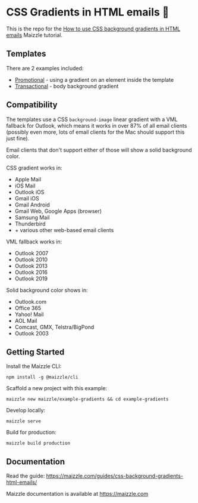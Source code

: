 # CSS Gradients in HTML emails 🌈

This is the repo for the [How to use CSS background gradients in HTML emails](https://maizzle.com/guides/css-background-gradients-html-emails/) Maizzle tutorial.

## Templates

There are 2 examples included:

- [Promotional](https://github.com/maizzle/example-gradients/blob/master/src/templates/promotional.html) - using a gradient on an element inside the template
- [Transactional](https://github.com/maizzle/example-gradients/blob/master/src/templates/transactional.html) - body background gradient

## Compatibility

The templates use a CSS `background-image` linear gradient with a VML fallback for Outlook, which means it works in over 87% of all email clients (possibly even more, lots of email clients for the Mac should support this just fine).

Email clients that don't support either of those will show a solid background color.

CSS gradient works in:

- Apple Mail
- iOS Mail
- Outlook iOS
- Gmail iOS
- Gmail Android
- Gmail Web, Google Apps (browser)
- Samsung Mail
- Thunderbird
- \+ various other web-based email clients

VML fallback works in:

- Outlook 2007
- Outlook 2010
- Outlook 2013
- Outlook 2016
- Outlook 2019

Solid background color shows in:

- Outlook.com
- Office 365
- Yahoo! Mail
- AOL Mail
- Comcast, GMX, Telstra/BigPond
- Outlook 2003



## Getting Started

Install the Maizzle CLI:

```
npm install -g @maizzle/cli
```

Scaffold a new project with this example:

```
maizzle new maizzle/example-gradients && cd example-gradients
```

Develop locally:

```
maizzle serve
```

Build for production:

```
maizzle build production
```

## Documentation

Read the guide: https://maizzle.com/guides/css-background-gradients-html-emails/

Maizzle documentation is available at https://maizzle.com
